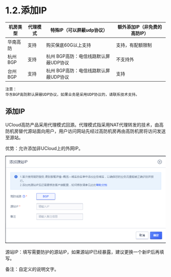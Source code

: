 

# 1.2.添加IP

| 机房类型 | 代理模式 | 特殊IP（可以屏蔽udp协议）     | 额外添加IP（非免费的高防IP）    |
| ---- | ---- | ------------------- | ------------------- |
| 华南高防 | 支持   | 购买保底60G以上支持         | 支持，有配额限制            |
| 杭州BGP | 支持   | 杭州 BGP高防：电信线路默认屏蔽UDP协议 | 不支持外 |
| 台州BGP | 支持 | 杭州 BGP高防：电信线路默认屏蔽UDP协议 | 支持 |
    注意：
    华东BGP高防默认屏蔽UDP协议，如果业务是采用UDP协议的，请联系技术支持。

## 添加IP

UCloud高防产品采用代理模式回源。代理模式指采用NAT代理转发的技术，由高防机房替代源站面向用户，用户访问网站先经过高防机房再由高防机房将访问发送至源站。

优势：允许添加非UCloud上的外网IP。

![](/images/uads/opintro/game/配置源站IP.png)

源站IP：填写需要防护的源站IP，如果源站IP已经暴露，建议更换一个新IP后再填写。

备注：自定义的说明文字。


